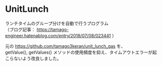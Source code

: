 # UnitLunch

ランチタイムのグループ分けを自動で行うプログラム  
（ブログ記事： https://tamago-engineer.hatenablog.com/entry/2018/07/08/023441 ）

元の https://github.com/tamago3keran/unit_lunch_gas を、  
getValue(), getValues() メソッドの使用頻度を抑え、タイムアウトエラーが起こらないよう改良しました。
